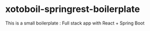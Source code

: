 # xotoboil-springrest-boilerplate

This is a small boilerplate : Full stack app with React + Spring Boot
